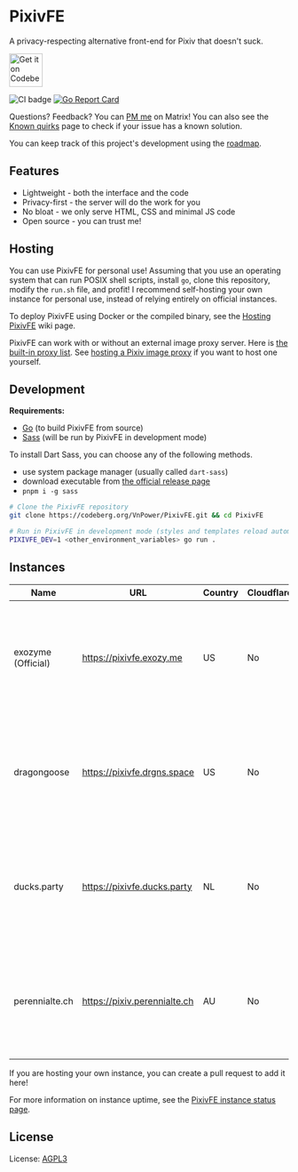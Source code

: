 # PixivFE

A privacy-respecting alternative front-end for Pixiv that doesn't suck.

<p>
<a href="https://codeberg.org/vnpower/pixivfe">
<img alt="Get it on Codeberg" src="https://get-it-on.codeberg.org/get-it-on-blue-on-white.png" height="60">
</a>
</p>

![CI badge](https://ci.codeberg.org/api/badges/12556/status.svg)
[![Go Report Card](https://goreportcard.com/badge/codeberg.org/vnpower/pixivfe/v2)](https://goreportcard.com/report/codeberg.org/vnpower/pixivfe)

Questions? Feedback? You can [PM me](https://matrix.to/#/@vnpower:eientei.org) on Matrix! You can also see the [Known quirks](doc/Quirks.md) page to check if your issue has a known solution.

You can keep track of this project's development using the [roadmap](doc/dev/general.md).

## Features

- Lightweight - both the interface and the code
- Privacy-first - the server will do the work for you
- No bloat - we only serve HTML, CSS and minimal JS code
- Open source - you can trust me!

## Hosting

You can use PixivFE for personal use! Assuming that you use an operating system that can run POSIX shell scripts, install `go`, clone this repository, modify the `run.sh` file, and profit!
I recommend self-hosting your own instance for personal use, instead of relying entirely on official instances.

To deploy PixivFE using Docker or the compiled binary, see the [Hosting PixivFE](doc/Hosting.md) wiki page.

PixivFE can work with or without an external image proxy server. Here is [the built-in proxy list](doc/Built-in%20Proxy%20List.go).
See [hosting a Pixiv image proxy](doc/Hosting-an-image-proxy-server-for-Pixiv.md) if you want to host one yourself.


## Development

**Requirements:**

- [Go](https://go.dev/doc/install) (to build PixivFE from source)
- [Sass](https://github.com/sass/dart-sass/) (will be run by PixivFE in development mode)

To install Dart Sass, you can choose any of the following methods.

- use system package manager (usually called `dart-sass`)
- download executable from [the official release page](https://github.com/sass/dart-sass/releases)
- `pnpm i -g sass`

```bash
# Clone the PixivFE repository
git clone https://codeberg.org/VnPower/PixivFE.git && cd PixivFE

# Run in PixivFE in development mode (styles and templates reload automatically)
PIXIVFE_DEV=1 <other_environment_variables> go run .
```

## Instances

<!-- The current instance table is really wide; maybe there's a better way of formatting it without losing information?
The badges are also difficult to read on a small screen due to Codeberg shrinking the width of the columns -->

| Name               | URL                          | Country | Cloudflare? | [Observatory](https://observatory.mozilla.org/faq/) grade                                                                                                              | Uptime                                                                                                                                                                                                                                      |
| ------------------ | ---------------------------- | ------- | ----------- | ------------------------------------------------------------------------------------------------------------------------------------------------------------------------------ | ------------------------------------------------------------------------------------------------------------------------------------------------------------------------------------------------------------------------------------------- |
| exozyme (Official) | https://pixivfe.exozy.me     | US      | No          | [![Mozilla HTTP Observatory Grade](https://img.shields.io/mozilla-observatory/grade-score/pixivfe.exozy.me?label=)](https://observatory.mozilla.org/analyze/pixivfe.exozy.me)         | ![Uptime Robot status](https://img.shields.io/uptimerobot/status/m796383741-c72f1ae6562dc943d032ba96?&cacheSeconds=3600) ![Uptime Robot ratio (30 days)](https://img.shields.io/uptimerobot/ratio/m796383741-c72f1ae6562dc943d032ba96?label=uptime%20%2Fmonth&cacheSeconds=3600) |
| dragongoose        | https://pixivfe.drgns.space  | US      | No          | [![Mozilla HTTP Observatory Grade](https://img.shields.io/mozilla-observatory/grade-score/pixivfe.drgns.space?label=)](https://observatory.mozilla.org/analyze/pixivfe.drgns.space)   | ![Uptime Robot status](https://img.shields.io/uptimerobot/status/m796383743-c0cf0d6b5dbb09c8dbe7dc53?&cacheSeconds=3600) ![Uptime Robot ratio (30 days)](https://img.shields.io/uptimerobot/ratio/m796383743-c0cf0d6b5dbb09c8dbe7dc53?label=uptime%20%2Fmonth&cacheSeconds=3600) |
| ducks.party        | https://pixivfe.ducks.party  | NL      | No          | [![Mozilla HTTP Observatory Grade](https://img.shields.io/mozilla-observatory/grade-score/pixivfe.ducks.party?label=)](https://observatory.mozilla.org/analyze/pixivfe.ducks.party)   | ![Uptime Robot status](https://img.shields.io/uptimerobot/status/m796383747-c92c281f520d52fe3fd894ed?&cacheSeconds=3600) ![Uptime Robot ratio (30 days)](https://img.shields.io/uptimerobot/ratio/m796383747-c92c281f520d52fe3fd894ed?label=uptime%20%2Fmonth&cacheSeconds=3600) |
| perennialte.ch     | https://pixiv.perennialte.ch | AU      | No          | [![Mozilla HTTP Observatory Grade](https://img.shields.io/mozilla-observatory/grade-score/pixiv.perennialte.ch?label=)](https://observatory.mozilla.org/analyze/pixiv.perennialte.ch) | ![Uptime Robot status](https://img.shields.io/uptimerobot/status/m796383748-503799f65873a23dbc860a02?&cacheSeconds=3600) ![Uptime Robot ratio (30 days)](https://img.shields.io/uptimerobot/ratio/m796383748-503799f65873a23dbc860a02?label=uptime%20%2Fmonth&cacheSeconds=3600) |

If you are hosting your own instance, you can create a pull request to add it here!

For more information on instance uptime, see the [PixivFE instance status page](https://stats.uptimerobot.com/FbEGewWlbX).

## License

License: [AGPL3](https://www.gnu.org/licenses/agpl-3.0.txt)
